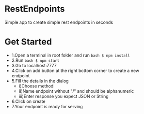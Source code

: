# RestEndpoints
Simple app to create simple rest endpoints in seconds

# Get Started
- 1.Open a terminal in root folder and run ```bash $ npm install ```
- 2.Run ```bash $ npm start ```
- 3.Go to localhost:7777
- 4.Click on add button at the right bottom corner to create a new endpoint
- 5.Fill the details in the dialog
   - i)Choose method
   - ii)Name endpoint without "/" and should be alphanumeric
   - iii)Enter response you expect JSON or String
- 6.Click on create
- 7.Your endpoint is ready for serving
